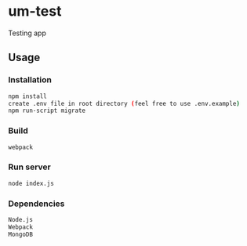 # um-test

Testing app

## Usage

### Installation
```bash
npm install
create .env file in root directory (feel free to use .env.example)
npm run-script migrate
```

### Build
```bash
webpack
```

### Run server
```bash
node index.js
```

### Dependencies
```bash
Node.js
Webpack
MongoDB
```